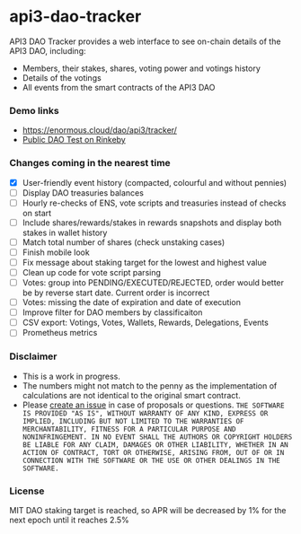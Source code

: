 # api3-dao-tracker

API3 DAO Tracker provides a web interface to see on-chain details of the API3 DAO, including:

- Members, their stakes, shares, voting power and votings history
- Details of the votings
- All events from the smart contracts of the API3 DAO

### Demo links

- https://enormous.cloud/dao/api3/tracker/
- [Public DAO Test on Rinkeby](https://enormous.cloud/dao/api3/tracker-rinkeby/)

### Changes coming in the nearest time
- [x] User-friendly event history (compacted, colourful and without pennies)
- [ ] Display DAO treasuries balances
- [ ] Hourly re-checks of ENS, vote scripts and treasuries instead of checks on start
- [ ] Include shares/rewards/stakes in rewards snapshots and display both stakes in wallet history
- [ ] Match total number of shares (check unstaking cases)
- [ ] Finish mobile look
- [ ] Fix message about staking target for the lowest and highest value
- [ ] Clean up code for vote script parsing
- [ ] Votes: group into PENDING/EXECUTED/REJECTED, order would better be by reverse start date. Current order is incorrect
- [ ] Votes: missing the date of expiration and date of execution
- [ ] Improve filter for DAO members by classificaiton
- [ ] CSV export: Votings, Votes, Wallets, Rewards, Delegations, Events
- [ ] Prometheus metrics

### Disclaimer

- This is a work in progress. 
- The numbers might not match to the penny as the implementation of calculations are not identical to the original smart contract.
- Please [create an issue](https://github.com/EnormousCloud/api3-dao-tracker/issues) in case of proposals or questions.
`
THE SOFTWARE IS PROVIDED "AS IS", WITHOUT WARRANTY OF ANY KIND, EXPRESS OR IMPLIED, INCLUDING BUT NOT LIMITED TO THE WARRANTIES OF MERCHANTABILITY, FITNESS FOR A PARTICULAR PURPOSE AND NONINFRINGEMENT. IN NO EVENT SHALL THE AUTHORS OR COPYRIGHT HOLDERS BE LIABLE FOR ANY CLAIM, DAMAGES OR OTHER LIABILITY, WHETHER IN AN ACTION OF CONTRACT, TORT OR OTHERWISE, ARISING FROM, OUT OF OR IN CONNECTION WITH THE SOFTWARE OR THE USE OR OTHER DEALINGS IN THE SOFTWARE.
`

### License
MIT DAO staking target is reached, so APR will be decreased by 1% for the next epoch until it reaches 2.5% 
